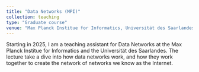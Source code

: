 ```yaml
---
title: "Data Networks (MPI)"
collection: teaching
type: "Graduate course"
venue: "Max Planck Institue for Informatics, Universität des Saarlandes"
---
```


Starting in 2025, I am a teaching assistant for Data Networks at the Max Planck Institue for Informatics and the Universität des Saarlandes.
The lecture take a dive into how data networks work, and how they work together to create the network of networks we know as the Internet.
